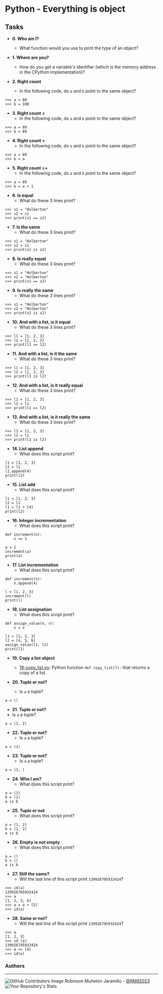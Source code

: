# Python - Everything is object

## Tasks

* **0. Who am I?**
  * What function would you use to print the type of an object?


* **1. Where are you?**
  * How do you get a variable's identifier
(which is the memory address in the CPython implementation)?

* **2. Right count**
  * In the following code, do `a` and `b` point to the same object?
```
>>> a = 89
>>> b = 100
```

* **3. Right count =**
  * In the following code, do `a` and `b` point to the same object?
```
>>> a = 89
>>> b = 89
```

* **4. Right count =**
  * In the following code, do `a` and `b` point to the same object?
```
>>> a = 89
>>> b = a
```

* **5. Right count =+**
  * In the following code, do `a` and `b` point to the same object?
```
>>> a = 89
>>> b = a + 1
```

* **6. Is equal**
  * What do these 3 lines print?
```
>>> s1 = "Holberton"
>>> s2 = s1
>>> print(s1 == s2)
```

* **7. Is the same**
  * What do these 3 lines print?
```
>>> s1 = "Holberton"
>>> s2 = s1
>>> print(s1 is s2)
```

* **8. Is really equal**
  * What do these 3 lines print?
```
>>> s1 = "Holberton"
>>> s2 = "Holberton"
>>> print(s1 == s2)
```

* **9. Is really the same**
  * What do these 3 lines print?
```
>>> s1 = "Holberton"
>>> s2 = "Holberton"
>>> print(s1 is s2)
```

* **10. And with a list, is it equal**
  * What do these 3 lines print?
```
>>> l1 = [1, 2, 3]
>>> l2 = [1, 2, 3]
>>> print(l1 == l2)
```

* **11. And with a list, is it the same**
  * What do these 3 lines print?
```
>>> l1 = [1, 2, 3]
>>> l2 = [1, 2, 3]
>>> print(l1 is l2)
```

* **12. And with a list, is it really equal**
  * What do these 3 lines print?
```
>>> l1 = [1, 2, 3]
>>> l2 = l1
>>> print(l1 == l2)
```

* **13. And with a list, is it really the same**
  * What do these 3 lines print?
```
>>> l1 = [1, 2, 3]
>>> l2 = l1
>>> print(l1 is l2)
```

* **14. List append**
  * What does this script print?
```
l1 = [1, 2, 3]
l2 = l1
l1.append(4)
print(l2)
```

* **15. List add**
  * What does this script print?
```
l1 = [1, 2, 3]
l2 = l1
l1 = l1 + [4]
print(l2)
```

* **16. Integer incrementation**
  * What does this script print?
```
def increment(n):
    n += 1

a = 1
increment(a)
print(a)
```

* **17. List incrementation**
  * What does this script print?
```
def increment(n):
    n.append(4)

l = [1, 2, 3]
increment(l)
print(l)
```

* **18. List assignation**
  * What does this script print?
```
def assign_value(n, v):
    n = v

l1 = [1, 2, 3]
l2 = [4, 5, 6]
assign_value(l1, l2)
print(l1)
```

* **19. Copy a list object**
  * [19-copy_list.py](./19-copy_list.py): Python function `def copy_list(l):` that returns
a copy of a list.

* **20. Tuple or not?**
  * Is `a` a tuple?
```
a = ()
```

* **21. Tuple or not?**
 * Is `a` a tuple?
```
a = (1, 2)
```

* **22. Tuple or not?**
  * Is `a` a tuple?
```
a = (1)
```

* **23. Tuple or not?**
  * Is `a` a tuple?
```
a = (1, )
```

* **24. Who I am?**
  * What does this script print?
```
a = (1)
b = (1)
a is b
```

* **25. Tuple or not**
  * What does this script print?
```
a = (1, 2)
b = (1, 2)
a is b
```

* **26. Empty is not empty**
  * What does this script print?
```
a = ()
b = ()
a is b
```

* **27. Still the same?**
  * Will the last line of this script print `139926795932424`?
```
>>> id(a)
139926795932424
>>> a
[1, 2, 3, 4]
>>> a = a + [5]
>>> id(a)
```

* **28. Same or not?**
  * Will the last line of this script print `139926795932424`?
```
>>> a
[1, 2, 3]
>>> id (a)
139926795932424
>>> a += [4]
>>> id(a)
```


### **Authors**
--- 

![GitHub Contributors Image](https://contrib.rocks/image?repo=RM92023/holbertonschool-low_level_programming)
Robinson Muñetón Jaramillo - <a href="https://github.com/RM92023" target="_blank"> @RM92023</a> ![Your Repository's Stats](https://github-readme-stats.vercel.app/api?username=RM92023&show_icons=true)
